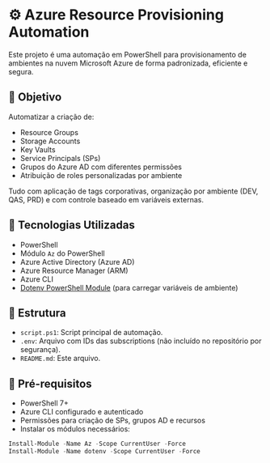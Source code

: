 # ⚙️ Azure Resource Provisioning Automation

Este projeto é uma automação em PowerShell para provisionamento de ambientes na nuvem Microsoft Azure de forma padronizada, eficiente e segura.

## 🚀 Objetivo

Automatizar a criação de:

- Resource Groups
- Storage Accounts
- Key Vaults
- Service Principals (SPs)
- Grupos do Azure AD com diferentes permissões
- Atribuição de roles personalizadas por ambiente

Tudo com aplicação de tags corporativas, organização por ambiente (DEV, QAS, PRD) e com controle baseado em variáveis externas.

## 🔧 Tecnologias Utilizadas

- PowerShell
- Módulo `Az` do PowerShell
- Azure Active Directory (Azure AD)
- Azure Resource Manager (ARM)
- Azure CLI
- [Dotenv PowerShell Module](https://www.powershellgallery.com/packages/dotenv) (para carregar variáveis de ambiente)

## 📁 Estrutura

- `script.ps1`: Script principal de automação.
- `.env`: Arquivo com IDs das subscriptions (não incluído no repositório por segurança).
- `README.md`: Este arquivo.

## 📌 Pré-requisitos

- PowerShell 7+
- Azure CLI configurado e autenticado
- Permissões para criação de SPs, grupos AD e recursos
- Instalar os módulos necessários:

```powershell
Install-Module -Name Az -Scope CurrentUser -Force
Install-Module -Name dotenv -Scope CurrentUser -Force
